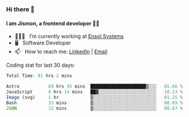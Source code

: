 ### Hi there 👋

#### I am Jismon, a frontend developer 👦🏻

- 🧑🏻‍💻   &nbsp; I’m currently working at <a href='https://www.ensolsystems.com/' target="_blank">Ensol Systems</a>
- 🖥   &nbsp; Software Developer
- 📫   &nbsp; How to reach me: <a href='https://www.linkedin.com/in/jismonthomas/'>LinkedIn</a> | <a href='mailto:hellojismonthomas@gmail.com'>Email</a>

Coding stat for last 30 days:
<!--START_SECTION:waka-->

```javascript
Total Time: 81 hrs 2 mins

Astro           69 hrs 45 mins  █████████████████████▒░░░   85.66 %
JavaScript      8 hrs 14 mins   ██▓░░░░░░░░░░░░░░░░░░░░░░   10.13 %
Image (svg)     1 hr            ▒░░░░░░░░░░░░░░░░░░░░░░░░   01.25 %
Bash            33 mins         ▒░░░░░░░░░░░░░░░░░░░░░░░░   00.69 %
JSON            32 mins         ▒░░░░░░░░░░░░░░░░░░░░░░░░   00.67 %
```

<!--END_SECTION:waka-->

<!--
**jismonthomas/jismonthomas** is a ✨ _special_ ✨ repository because its `README.md` (this file) appears on your GitHub profile.

Here are some ideas to get you started:

- 🔭 I’m currently working on ...
- 🌱 I’m currently learning ...
- 👯 I’m looking to collaborate on ...
- 🤔 I’m looking for help with ...
- 💬 Ask me about ...
- 📫 How to reach me: ...
- 😄 Pronouns: ...
- ⚡ Fun fact: ...
-->
